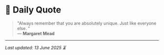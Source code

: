 # 📜 Daily Quote

> "Always remember that you are absolutely unique. Just like everyone else. "  
> — **Margaret Mead**

---

_Last updated: 13 June 2025 ⏳_
